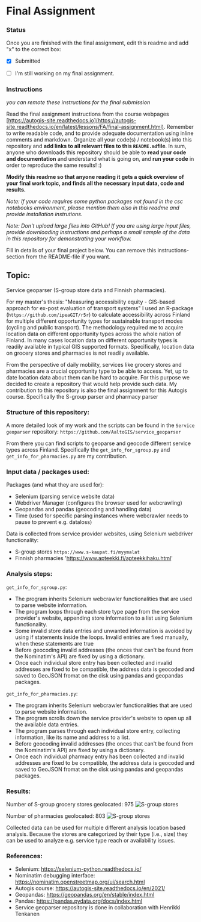 # Final Assignment

### Status

Once you are finished with the final assignment, edit this readme and add "x" to the correct box:

* [x] Submitted

* [ ] I'm still working on my final assignment. 


### Instructions

*you can remote these instructions for the final submission*

Read the final assignment instructions from the course webpages [https://autogis-site.readthedocs.io](https://autogis-site.readthedocs.io/en/latest/lessons/FA/final-assignment.html). Remember to write readable code, and to provide adequate documentation using inline comments and markdown. Organize all your code(s) / notebook(s) into this repository and **add links to all relevant files to this `README.md`file**. In sum, anyone who downloads this repository should be able to **read your code and documentation** and understand what is going on, and **run your code** in order to reproduce the same results! :) 

**Modify this readme so that anyone reading it gets a quick overview of your final work topic, and finds all the necessary input data, code and results.** 

*Note: If your code requires some python packages not found in the csc notebooks environment, please mention them also in this readme and provide installation instrutions.*

*Note: Don't upload large files into GitHub! If you are using large input files, provide downloading instructions and perhaps a small sample of the data in this repository for demonstrating your workflow.*

Fill in details of your final project below. You can remove this instructions-section from the README-file if you want.

## Topic: 
Service geoparser (S-group store data and Finnish pharmacies). 

For my master's thesis: "Measuring accessibility equity - GIS-based approach for ex-post evaluation of transport systems" I used an R-package (`https://github.com/ipeaGIT/r5r`) to calculate accessibility across Finland for multiple different opportunity types for sustainable transport modes (cycling and public transport). The methodology required me to acquire location data on  different opportunity types across the whole nation of Finland. In many cases location data on different opportunity types is readily available in typical GIS supported formats. Specifically, location data on grocery stores and pharmacies is not readily available.

From the perspective of daily mobility, services like grocery stores and pharmacies are a crucial opportunity type to be able to access. Yet, up to date location data about them can be hard to acquire. For this purpose we decided to create a repository that would help provide such data. My contribution to this repository is also the final assignment for this Autogis course. Specifically the S-group parser and pharmacy parser

### Structure of this repository:
A more detailed look of my work and the scripts can be found in the `Service geoparser` repository: `https://github.com/AaltoGIS/service_geoparser`

From there you can find scripts to geoparse and geocode different service types across Finland. Specifically the `get_info_for_sgroup.py` and `get_info_for_pharmacies.py` are my contribution.

### Input data / packages used:

Packages (and what they are used for):
- Selenium (parsing service website data)
- Webdriver Manager (configures the browser used for webcrawling)
- Geopandas and pandas (geocoding and handling data)
- Time (used for specific parsing instances where webcrawler needs to pause to prevent e.g. dataloss)

Data is collected from service provider websites, using Selenium webdriver functionality:
- S-group stores `https://www.s-kaupat.fi/myymalat`
- Finnish pharmacies 'https://www.apteekki.fi/apteekkihaku.html'

### Analysis steps:
`get_info_for_sgroup.py`:
- The program inherits Selenium webcrawler functionalities that are used to parse website information.
- The program loops through each store type page from the service provider's website, appending store information to a list using Selenium functionality.
- Some invalid store data entries and unwanted information is avoided by using if statements inside the loops. Invalid entries are fixed manually, when these statements are true
- Before geocoding invalid addresses (the onces that can't be found from the Nominatim's API) are fixed by using a dictionary.
- Once each individual store entry has been collected and invalid addresses are fixed to be compatible, the address data is geocoded and saved to GeoJSON fromat on the disk using pandas and geopandas packages.

`get_info_for_pharmacies.py`:
- The program inherits Selenium webcrawler functionalities that are used to parse website information.
- The program scrolls down the service provider's website to open up all the available data entries.
- The program parses through each individual store entry, collecting information, like its name and address to a list.
- Before geocoding invalid addresses (the onces that can't be found from the Nominatim's API) are fixed by using a dictionary.
- Once each individual pharmacy entry has been collected and invalid addresses are fixed to be compatible, the address data is geocoded and saved to GeoJSON fromat on the disk using pandas and geopandas packages.

### Results:
Number of S-group grocery stores geolocated: 975
![S-group stores](https://user-images.githubusercontent.com/105248249/198872104-26011cc2-0d3d-40d5-9d32-28fdc49eedd2.png)

Number of pharmacies geolocated: 803
![S-group stores](https://user-images.githubusercontent.com/105248249/198872140-ad963722-cb5e-404f-a309-0ce67332d47c.png)

Collected data can be used for multiple different analysis location based analysis. Because the stores are categorized by their type (i.e., size) they can be used to analyze e.g. service type reach or availability issues.

### References:
- Selenium: https://selenium-python.readthedocs.io/
- Nominatim debugging interface: https://nominatim.openstreetmap.org/ui/search.html
- Autogis course: https://autogis-site.readthedocs.io/en/2021/
- Geopandas: https://geopandas.org/en/stable/index.html
- Pandas: https://pandas.pydata.org/docs/index.html
- Service geoparser repository is done in collaboration with Henrikki Tenkanen
